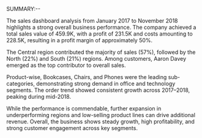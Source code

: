 SUMMARY:--

The sales dashboard analysis from January 2017 to November 2018 highlights a strong overall
business performance. The company achieved a total sales value of 459.9K, with a profit of
231.5K and costs amounting to 228.5K, resulting in a profit margin of approximately 50%.

The Central region contributed the majority of sales (57%), followed by the North (22%) and
South (21%) regions. Among customers, Aaron Davey emerged as the top contributor to overall
sales.

Product-wise, Bookcases, Chairs, and Phones were the leading sub-categories, demonstrating
strong demand in office and technology segments. The order trend showed consistent growth
across 2017–2018, peaking during mid-2018.

While the performance is commendable, further expansion in underperforming regions and
low-selling product lines can drive additional revenue. Overall, the business shows steady growth,
high profitability, and strong customer engagement across key segments.
